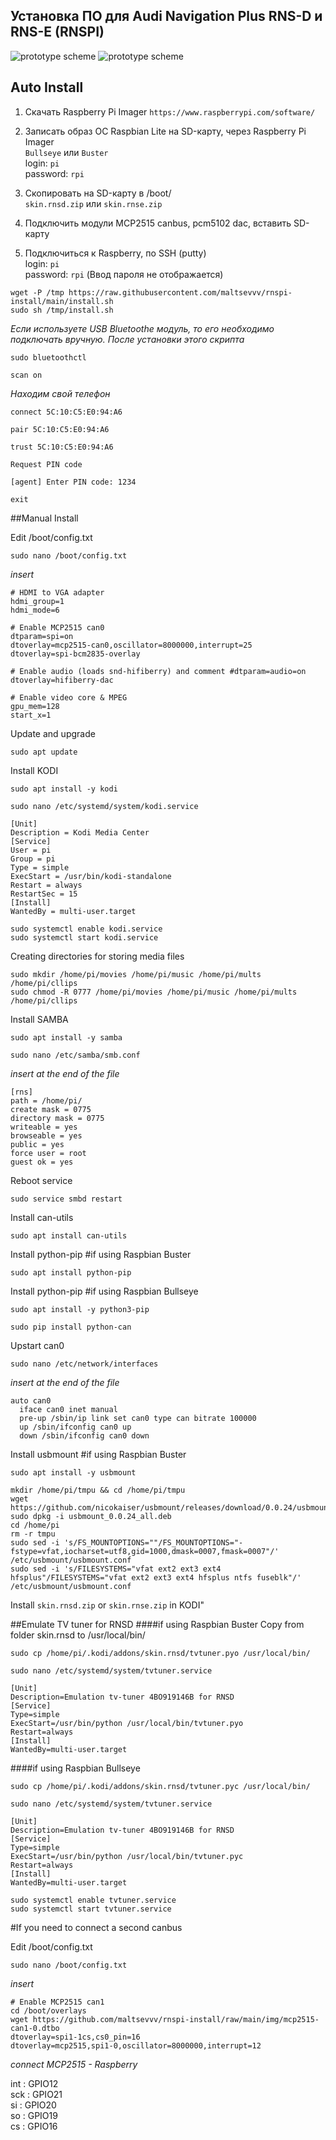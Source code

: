 ## Установка ПО для Audi Navigation Plus RNS-D и RNS-E (RNSPI)
![prototype scheme](https://github.com/maltsevvv/rnspi-install/blob/main/img/rnsd.png)
![prototype scheme](https://github.com/maltsevvv/rnspi-install/blob/main/img/rnse.png)



## Auto Install

1. Скачать Raspberry Pi Imager
	`https://www.raspberrypi.com/software/`

2. Записать образ ОС Raspbian Lite на SD-карту, через Raspberry Pi Imager  
	`Bullseye` или `Buster`  
	login: `pi`  
	password: `rpi`

3. Cкопировать на SD-карту в /boot/  
	`skin.rnsd.zip` или `skin.rnse.zip`

4. Подключить модули MCP2515 canbus, pcm5102 dac, вставить SD-карту
5. Подключиться к Raspberry, по SSH  (putty)  
	login: `pi`  
	password: `rpi` (Ввод пароля не отображается)

```
wget -P /tmp https://raw.githubusercontent.com/maltsevvv/rnspi-install/main/install.sh
sudo sh /tmp/install.sh
```

*Если используете USB Bluetoothe модуль, то его необходимо подключать вручную. После установки этого скрипта*

`sudo bluetoothctl`

`scan on`

*Находим свой телефон*

`connect 5C:10:C5:E0:94:A6`

`pair 5C:10:C5:E0:94:A6`

`trust 5C:10:C5:E0:94:A6`

`Request PIN code`

`[agent] Enter PIN code: 1234`
	
`exit`



##Manual Install

Edit /boot/config.txt
  
```
sudo nano /boot/config.txt
```

*insert*
```
# HDMI to VGA adapter
hdmi_group=1
hdmi_mode=6

# Enable MCP2515 can0
dtparam=spi=on
dtoverlay=mcp2515-can0,oscillator=8000000,interrupt=25
dtoverlay=spi-bcm2835-overlay

# Enable audio (loads snd-hifiberry) and comment #dtparam=audio=on
dtoverlay=hifiberry-dac

# Enable video core & MPEG
gpu_mem=128
start_x=1
```

Update and upgrade

```
sudo apt update
```

Install KODI
```
sudo apt install -y kodi
```

```
sudo nano /etc/systemd/system/kodi.service
```

```
[Unit]
Description = Kodi Media Center
[Service]
User = pi
Group = pi
Type = simple
ExecStart = /usr/bin/kodi-standalone
Restart = always
RestartSec = 15
[Install]
WantedBy = multi-user.target
```

```
sudo systemctl enable kodi.service
sudo systemctl start kodi.service
```

Creating directories for storing media files
```
sudo mkdir /home/pi/movies /home/pi/music /home/pi/mults /home/pi/cllips 
sudo chmod -R 0777 /home/pi/movies /home/pi/music /home/pi/mults /home/pi/cllips 
```

Install SAMBA
```
sudo apt install -y samba
```

```
sudo nano /etc/samba/smb.conf
```

*insert at the end of the file*
```
[rns]
path = /home/pi/
create mask = 0775
directory mask = 0775
writeable = yes
browseable = yes
public = yes
force user = root
guest ok = yes
```

Reboot service
```
sudo service smbd restart 
```

Install can-utils
```
sudo apt install can-utils  
```

Install python-pip #if using Raspbian Buster
```
sudo apt install python-pip
```
Install python-pip #if using Raspbian Bullseye
```
sudo apt install -y python3-pip
```

```
sudo pip install python-can
```

Upstart can0
```
sudo nano /etc/network/interfaces
```

*insert at the end of the file*
```
auto can0
  iface can0 inet manual
  pre-up /sbin/ip link set can0 type can bitrate 100000
  up /sbin/ifconfig can0 up
  down /sbin/ifconfig can0 down
```


Install usbmount #if using Raspbian Buster
```
sudo apt install -y usbmount
```

```
mkdir /home/pi/tmpu && cd /home/pi/tmpu
wget https://github.com/nicokaiser/usbmount/releases/download/0.0.24/usbmount_0.0.24_all.deb
sudo dpkg -i usbmount_0.0.24_all.deb
cd /home/pi 
rm -r tmpu 
sudo sed -i 's/FS_MOUNTOPTIONS=""/FS_MOUNTOPTIONS="-fstype=vfat,iocharset=utf8,gid=1000,dmask=0007,fmask=0007"/' /etc/usbmount/usbmount.conf 
sudo sed -i 's/FILESYSTEMS="vfat ext2 ext3 ext4 hfsplus"/FILESYSTEMS="vfat ext2 ext3 ext4 hfsplus ntfs fuseblk"/' /etc/usbmount/usbmount.conf
```



Install `skin.rnsd.zip` or `skin.rnse.zip` in KODI"

##Emulate TV tuner for RNSD
####if using Raspbian Buster
Copy from folder skin.rnsd to /usr/local/bin/
```
sudo cp /home/pi/.kodi/addons/skin.rnsd/tvtuner.pyo /usr/local/bin/
```

```
sudo nano /etc/systemd/system/tvtuner.service
```

```
[Unit]
Description=Emulation tv-tuner 4BO919146B for RNSD
[Service]
Type=simple
ExecStart=/usr/bin/python /usr/local/bin/tvtuner.pyo
Restart=always
[Install]
WantedBy=multi-user.target
```

####if using Raspbian Bullseye
```
sudo cp /home/pi/.kodi/addons/skin.rnsd/tvtuner.pyc /usr/local/bin/
```

```
sudo nano /etc/systemd/system/tvtuner.service
```

```
[Unit]
Description=Emulation tv-tuner 4BO919146B for RNSD
[Service]
Type=simple
ExecStart=/usr/bin/python /usr/local/bin/tvtuner.pyc
Restart=always
[Install]
WantedBy=multi-user.target
```

```
sudo systemctl enable tvtuner.service
sudo systemctl start tvtuner.service
```



#If you need to connect a second canbus 

Edit /boot/config.txt
  
	sudo nano /boot/config.txt

*insert*

	# Enable MCP2515 can1
	cd /boot/overlays
	wget https://github.com/maltsevvv/rnspi-install/raw/main/img/mcp2515-can1-0.dtbo	
	dtoverlay=spi1-1cs,cs0_pin=16	
	dtoverlay=mcp2515,spi1-0,oscillator=8000000,interrupt=12	

*connect MCP2515 - Raspberry*

int : GPIO12  
sck : GPIO21  
si  : GPIO20  
so  : GPIO19  
cs  : GPIO16
